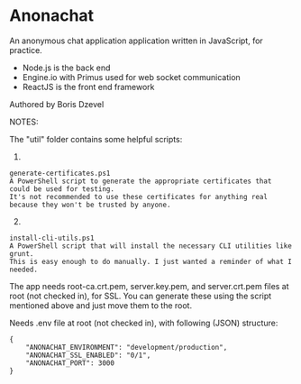 Anonachat
=====

An anonymous chat application application written in JavaScript, for practice.

* Node.js is the back end
* Engine.io with Primus used for web socket communication
* ReactJS is the front end framework

Authored by Boris Dzevel

NOTES:

The "util" folder contains some helpful scripts:

1)

	generate-certificates.ps1
	A PowerShell script to generate the appropriate certificates that could be used for testing.
	It's not recommended to use these certificates for anything real because they won't be trusted by anyone.
	
2)

	install-cli-utils.ps1
	A PowerShell script that will install the necessary CLI utilities like grunt.
	This is easy enough to do manually. I just wanted a reminder of what I needed.
	
The app needs root-ca.crt.pem, server.key.pem, and server.crt.pem files at root (not checked in), for SSL. You can generate these using the script mentioned above and just move them to the root.

Needs .env file at root (not checked in), with following (JSON) structure:

	{
		"ANONACHAT_ENVIRONMENT": "development/production",
		"ANONACHAT_SSL_ENABLED": "0/1",
		"ANONACHAT_PORT": 3000
	}
